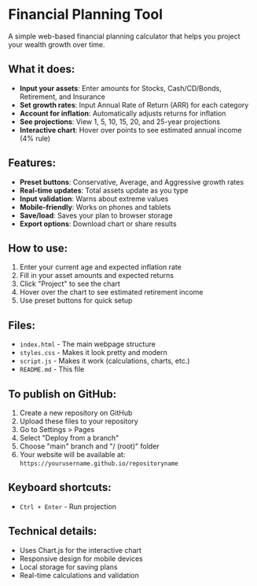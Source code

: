 # Financial Planning Tool

A simple web-based financial planning calculator that helps you project your wealth growth over time.

## What it does:

- **Input your assets**: Enter amounts for Stocks, Cash/CD/Bonds, Retirement, and Insurance
- **Set growth rates**: Input Annual Rate of Return (ARR) for each category
- **Account for inflation**: Automatically adjusts returns for inflation
- **See projections**: View 1, 5, 10, 15, 20, and 25-year projections
- **Interactive chart**: Hover over points to see estimated annual income (4% rule)

## Features:

- **Preset buttons**: Conservative, Average, and Aggressive growth rates
- **Real-time updates**: Total assets update as you type
- **Input validation**: Warns about extreme values
- **Mobile-friendly**: Works on phones and tablets
- **Save/load**: Saves your plan to browser storage
- **Export options**: Download chart or share results

## How to use:

1. Enter your current age and expected inflation rate
2. Fill in your asset amounts and expected returns
3. Click "Project" to see the chart
4. Hover over the chart to see estimated retirement income
5. Use preset buttons for quick setup

## Files:

- `index.html` - The main webpage structure
- `styles.css` - Makes it look pretty and modern
- `script.js` - Makes it work (calculations, charts, etc.)
- `README.md` - This file

## To publish on GitHub:

1. Create a new repository on GitHub
2. Upload these files to your repository
3. Go to Settings > Pages
4. Select "Deploy from a branch"
5. Choose "main" branch and "/ (root)" folder
6. Your website will be available at: `https://yourusername.github.io/repositoryname`

## Keyboard shortcuts:

- `Ctrl + Enter` - Run projection

## Technical details:

- Uses Chart.js for the interactive chart
- Responsive design for mobile devices
- Local storage for saving plans
- Real-time calculations and validation 